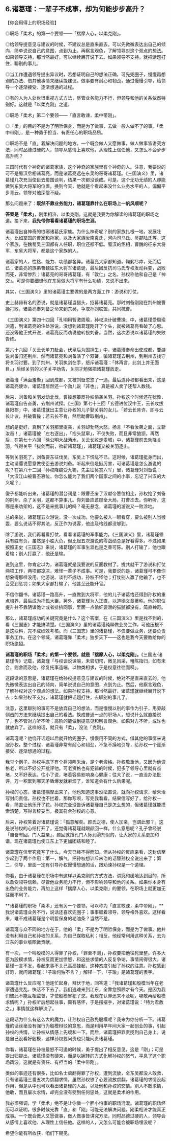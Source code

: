 ## 6.诸葛瑾：一辈子不成事，却为何能步步高升？
【你会用得上的职场经验】


◎职场「柔术」的第一个要领——「揣摩人心，以柔克刚」。


◎给领导提意见与建议的时候，不建议总是直来直去。可以先微微表达出自己的倾向，简单说说自己的意图，点到为止。再察言观色，了解领导对这个观点的想法。如果领导支持，那当然最好，可以继续展开说下去。如果领导不支持，就把话题打住，聊别的事儿。


◎当工作遭遇领导提出异议时，若想证明自己的想法正确，可先兜圈子，慢慢再想别的办法、借其他事情来继续提建议。做事要有耐心和韧劲，通过慢慢引导，给领导一个逐渐接受、逐渐想通的过程。


◎有的人为人处世很重视方式方法，尽管业务能力不行，但领导和他的关系依然特别好。这就是「以柔克刚」之道。


◎职场「柔术」第二个要领——「直言敢谏，柔中带刚」。


◎「柔」的目的不是为了明哲保身，而是为了做事，去做一般人做不了的事。「柔中带刚」，是一种勇于担当、有责任心的职场品质。


◎职场不是「直」着解决问题的地方。一个既会做人又愿做事，做人做事皆讲究方法，同时品德过硬的人，领导从感情上喜欢他，从理性上信任他，又怎么不会步步高升呢？


  



  



三国时代有个神奇的诸葛家族，这个神奇的家族里有个神奇的人。注意，我要说的可不是蜀汉丞相诸葛亮，而是诸葛亮远在东吴的哥哥诸葛瑾。《三国演义》里，诸葛瑾几次充当使臣去蜀国谈判，结果一次都没谈成。可是，这个无功无绩的人却能做到东吴大将军的位置。换到今天，他就是个看起来没什么业务水平的人，偏偏平步青云，领导对他深信不疑。


那么问题来了：**既然不靠业务能力，诸葛瑾靠什么在职场上一帆风顺呢？**


**答案是「柔术」**，刚柔相济，以柔克刚。这就是我要为你解读的诸葛瑾的职场之道。接下来，**我先带你看看诸葛瑾的职场生涯。**


诸葛瑾出自神奇的琅琊诸葛氏家族。为什么神奇呢？别的家族扎根一地，发展壮大，比如掌国的曹家和孙家，以及大家族汝南袁氏、河内司马氏、吴郡陆氏等。这个家族，在魏蜀吴三国都有人任职，职位还都不低。蜀汉的丞相，曹魏的征东大将军，东吴大将军，都是这个家族的人。


诸葛家的人，性格、能力、功绩都各异。诸葛亮大家都知道，鞠躬尽瘁，死而后已；诸葛亮的族弟曹魏征东大将军诸葛诞，最后因反抗司马氏专权发动兵变，战败而死，非常惨烈；诸葛亮的哥哥诸葛瑾，有「敦仁」之名，孙权称他和自己是「神交」。可是你要细想他在东吴做大将军有什么功绩，又说不出来。


其实，《三国演义》里的诸葛瑾主要做的是两方面工作：游说和打仗。


史上赫赫有名的游说，就是诸葛瑾当猎头，招募诸葛亮。那时刘备刚刚在荆州被曹操打败，诸葛亮奉刘备之命来到东吴，争取孙刘联盟，共同抗曹。


《三国演义》第四十四回「孔明用智激周瑜，孙权决计破曹操」中，诸葛瑾受周瑜派遣，到诸葛亮的住处游说。没想到诸葛瑾刚开了个头，就被诸葛亮看破了心思。还没等他正式开说，诸葛亮反而劝说他转投刘备。当然，这次游说以诸葛瑾的失败告终。


第六十六回「关云长单刀赴会，伏皇后为国捐生」中，诸葛瑾奉命出使成都，要游说刘备归还荆州。然而诸葛亮和刘备演了个双簧，骗诸葛瑾去荆州，到荆州去找守将关羽讨要。到了荆州，关羽执剑在手，怒斥诸葛瑾：「休再言，此剑上并无面目。」后经关羽的义子关平劝告，关羽才勉强把诸葛瑾放走。


诸葛瑾「满面羞惭」回到成都，又被刘备忽悠了一通。最后连孙权都看出来，这是诸葛亮使诈，诸葛瑾居然还一个劲儿说「非也」，真是被人卖了还帮人数钱。


后来，刘备和关羽发动北伐，曹操想策反孙权偷袭关羽。孙权这个时候还在犹豫，诸葛瑾自告奋勇，去荆州试探。《三国》第七十三回「玄德进位汉中王，云长攻拔襄阳郡」中，诸葛瑾就出主意让孙权的儿子娶关羽的女儿，「若云长肯许，即与云长计议，共破曹操；若云长不肯，然后助曹取荆州」。


想的是挺好，真到了关羽那里提亲，关羽却勃然大怒，扬言「不看汝弟之面，立斩汝首！」诸葛瑾被「左右逐出」，「抱头鼠窜」，不仅失败，而且非常狼狈。再然后，在第七十六回「徐公明大战沔水，关云长败走麦城」中，诸葛瑾前去劝降关羽，气得关平「拔剑而前，欲斩诸葛瑾」，诸葛瑾又被关羽逐出。


等到关羽死了，刘备要东征伐吴，东吴上下慌乱不已。这时候，诸葛瑾挺身而出，主动请缨说愿意做使臣去游说刘备。听起来倒是挺厉害，可诸葛瑾是怎么游说的呢？在第八十二回「孙权降魏受九锡，先主征吴赏六军」里，诸葛瑾对刘备说：「大汉江山被曹丕篡位，你怎么能为了我们两个国家之间的小事，忘记了兴汉的大义呢？」


傻子都能听出来，诸葛瑾的潜台词是：跟曹丕废了汉献帝篡位相比，孙权抢了刘备的荆州、杀了关羽，这都不算事儿。你刘备应该顾全大局，打曹丕去。你听听，这哪是来劝架的，这不是来挑事儿的吗？毫无悬念，诸葛瑾的游说又一败涂地。


总的来说，诸葛瑾五次游说，没一次成功。他要么被人一眼看穿，要么被别人当猴耍，要么说话不得其法，反正作为说客，他连及格线都没够到。


除了游说，我们再看看打仗，看看诸葛瑾的军事能力。《三国演义》里，诸葛瑾领兵有胜有负，虽然是小胜大负，但比起五次游说的零战绩总是好看得多。不过如果按照正史《三国志》来说，诸葛瑾的军事生涯也是乏善可陈。别人打输了，他也跟着输；别人打赢了，他还是输。


说到这里，你肯定以为，诸葛瑾就是我要说的反面教材了。拢共就干了游说和打仗两项工作，两项都凉凉，难怪一辈子不成事。可是，我要说的是，诸葛瑾可不像你想象得那样没用。他游说、谈判不成功，孙权不怪他；打仗别人赢了他输了，也不会受到惩罚；如果大家都打输了，他甚至还能升官。


不信你翻书，诸葛瑾一路高升，一直做到大将军，他的儿子诸葛恪还得到孙权的重点培养，最后成为托孤大臣。另外，诸葛瑾为人正直，以道德文章著称。他的职位提升并不靠阴谋诡计或者排挤同事，里面一点偷奸耍滑的猫腻都没有，简直神奇。


那么，诸葛瑾成功的关键究竟是什么？这个答案，在《三国演义》里是找不到的，看《三国志》才能搞清楚。《三国演义》里的诸葛瑾纯粹做业务工作，可他压根不是这块料，完不成绩效考核。而《三国志》里的诸葛瑾，不仅要做业务，还要负责事务工作。在这个领域，诸葛瑾靠「柔术」独步天下——这也是我今天要教给你的职场绝招。


**诸葛瑾的职场「柔术」的第一个要领，就是「揣摩人心，以柔克刚」。**《三国志·诸葛瑾传》记载，诸葛瑾「与权谈说谏喻，未尝切愕，微见风采，粗陈指归，如有未合，则舍而及他，徐复托事造端，以物类相求，于是权意往往而释」。


这段话的意思是，诸葛瑾在给孙权提意见与建议的时候，绝对不是直来直去的。他先微微表达出自己的倾向，简单说说自己的意图，点到为止。然后，他察言观色，了解孙权对这个观点的想法。如果孙权支持，那当然最好，诸葛瑾就继续展开说下去；如果孙权不支持，诸葛瑾就把话题打住，去聊别的事儿了。


注意，这里聊别的事可不是放弃自己的想法，而是慢慢以别的事作为引子，用旁敲侧击的方法来继续提出自己的看法。换成普通一点的职场人，想说什么就直接说了，也不管对方听不听；高阶的能做到提意见和察言观色，如果对方不听，或许也就放弃了。这样的话，就只有「柔」，没法「克刚」。


诸葛瑾呢？他绕开话题以后就开始兜圈子，慢慢用不同的方式，借其他的事情来说服孙权。整个过程，诸葛瑾非常有耐心和韧劲，不急不躁地引导，给孙权一个逐渐接受、逐渐想通的过程。


我举个例子。孙权手底下有个将领叫朱治，是个老资格。孙权敬重他，又因为他资格老，所以不好公开批评他。可老资格也有犯错的时候，犯多了领导心里就有点堵，又不好表达。往小了说，堵着容易影响身心健康；往大了说，一直没办法批评，万一积累到哪天矛盾爆发就麻烦了，谁知道会有什么后果呢。


孙权的心态，诸葛瑾揣摩出来了。他也知道这事没法直说，就向孙权请求，给朱治写封问责信。孙权也不拦着，那你写呗，写完我看看。结果信写好了，给孙权一看，简直让他乐开了花。孙权完全没告诉诸葛瑾自己是怎么想的，但诸葛瑾就能摸索清楚，写得言辞妥当，极其符合孙权的心意。


后来，孙权笑着对诸葛瑾说：「孤意解矣。颜氏之德，使人加亲，岂谓此邪？」这是说孙权的心结打开了，还觉得诸葛瑾就跟颜回一样。什么意思呢？孔子曾经说「自吾有回，门人益亲」，颜回就跟孔门人际润滑剂似的，让大家的关系更加和谐，现在诸葛瑾也使江东上下更加团结和睦了。


诸葛瑾在信里究竟写了什么，今天已经不得而知。但从孙权的反应来看，这封信至少起到了两个作用：第一，解气，把孙权想训斥朱治的话替孙权全说出来了；第二，引导，里面一定有引导孙权慢慢想通的话，跟劝谏孙权是一个道理。


你看，由于诸葛瑾在职场中有这样以柔克刚的方式方法，讲究和缓地达到目的，所以备受领导信赖。尽管他业务能力不行，但不影响领导和他的关系。如果你本身有出色的业务能力，再加上这样「揣摩人心，以柔克刚」的要领，在职场上就更加无往而不利了。


**诸葛瑾的职场「柔术」还有另一个要领，可以称为「直言敢谏，柔中带刚」。**我说诸葛瑾业务不行，说话还喜欢兜圈子；事事顺着领导，领导格外喜欢。这样看来，难不成诸葛瑾是个明哲保身的老油条？当然不是。


诸葛瑾与众不同的地方在于，他的「柔」不是为了明哲保身，而是为了做事。他并没有利用自己和孙权的关系，为自己谋取私利；相反，他经常利用这种关系，去为江东的事业版图做贡献。


有一次，一个叫殷模的人得罪了孙权，「罪至不测」，孙权要把他往死里整。许多大臣为殷模求情，孙权反而更加愤怒，和这些求情的人反复争论，事情闹得很大。诸葛瑾一言不发，看起来事不关己高高挂起，这种态度引起了孙权的注意。孙权感到好奇，就问诸葛瑾：「子瑜何独不言？」解释一下，「子瑜」是诸葛瑾的表字。


诸葛瑾什么反应呢？他连忙起身，拜伏于地，回答道：「我诸葛瑾和殷模当年在老家遭遇变乱，快活不下去了。我们逃难来到江东，全靠您照顾才有今天。是因为我们彼此不能互相监督，才使殷模冒犯了您。我现在认罪还来不及呢，哪敢再给殷模求情呢？」孙权听后想起往事，颇有感怀，于是摆摆手，对诸葛瑾说：「特为君赦之。」事情就这样解决了。


这段话为什么有这么大的魔力，让孙权自己赦免殷模呢？我来为你分析一下。诸葛瑾的话丝毫没有强行为殷模辩驳的意思，而是利用早年间大家一起创业的事，引起孙权的共情，让孙权从情感上先缓和一下。而后，诸葛瑾把罪责揽到自己身上，说是自己没看好殷模，这样孙权要问责也只能问责诸葛瑾。


你看，诸葛瑾在孙权最怒不可遏的时候，勇于提出了相反意见，这是「刚」；可是提出归提出，诸葛瑾没有硬来，而是以婉转的方式化解孙权的怒气，平息了这个职场风波。这就是有责任、有担当的「柔中带刚」。


类似的事迹还有很多，比如名士虞翻得罪了孙权，遭到流放，全东吴都没人敢救，只有诸葛瑾三番五次为虞翻求情。虽然孙权铁了心要流放虞翻，诸葛瑾的求情没起作用，但是从中也可以看出诸葛瑾的人品，以及他和孙权的交情。别人不敢求情，他敢，而且屡次求情，却完全没有受到任何惩处，这就是柔术的作用。


我必须强调，学「柔术」绝不是让你做一个胆小怕事的职场混混。诸葛瑾的职场经历可以证明，很多时候光靠「直」和「刚」可能无法解决问题，刚柔相济才能真正成事。一个既会做人又愿做事，做人做事皆讲究方法，同时品德过硬的人，领导会从感情上喜欢他、从理性上信任他。这样的人，又怎么可能会被职场埋没呢？


希望你能有所收获，咱们下期见。

